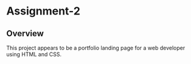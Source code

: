 # Assignment-2

## Overview
This project appears to be a portfolio landing page for a web developer using HTML and CSS.